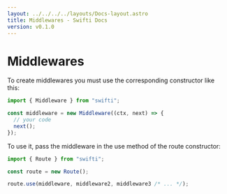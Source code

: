 ```yaml
---
layout: ../../../../layouts/Docs-layout.astro
title: Middlewares - Swifti Docs
version: v0.1.0
---
```


# Middlewares

To create middlewares you must use the corresponding constructor like this:

```ts
import { Middleware } from "swifti";

const middleware = new Middleware((ctx, next) => {
  // your code
  next();
});
```

To use it, pass the middleware in the use method of the route constructor:

```ts
import { Route } from "swifti";

const route = new Route();

route.use(middleware, middleware2, middleware3 /* ... */);
```
